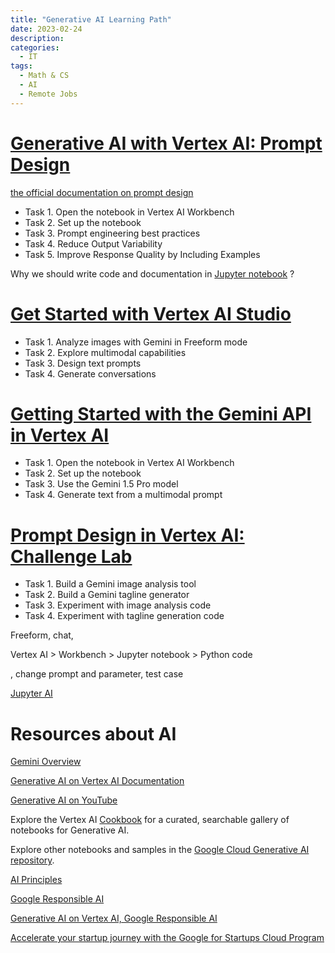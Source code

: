 ```yaml
---
title: "Generative AI Learning Path"
date: 2023-02-24
description: 
categories:
  - IT
tags:
  - Math & CS
  - AI
  - Remote Jobs
---
```



# [Generative AI with Vertex AI: Prompt Design](https://www.cloudskillsboost.google/paths/118/course_templates/976/labs/515636)

[the official documentation on prompt design](https://cloud.google.com/vertex-ai/generative-ai/docs/learn/prompts/introduction-prompt-design?)

- Task 1. Open the notebook in Vertex AI Workbench
- Task 2. Set up the notebook
- Task 3. Prompt engineering best practices
- Task 4. Reduce Output Variability
- Task 5. Improve Response Quality by Including Examples

Why we should write code and documentation in [Jupyter notebook](https://jupyter.org/) ?


# [Get Started with Vertex AI Studio](https://www.cloudskillsboost.google/paths/118/course_templates/976/labs/515637)

- Task 1. Analyze images with Gemini in Freeform mode
- Task 2. Explore multimodal capabilities
- Task 3. Design text prompts
- Task 4. Generate conversations


# [Getting Started with the Gemini API in Vertex AI](https://www.cloudskillsboost.google/paths/118/course_templates/976/labs/515638)


- Task 1. Open the notebook in Vertex AI Workbench
- Task 2. Set up the notebook
- Task 3. Use the Gemini 1.5 Pro model
- Task 4. Generate text from a multimodal prompt


# [Prompt Design in Vertex AI: Challenge Lab](https://www.cloudskillsboost.google/paths/118/course_templates/976/labs/515639)

- Task 1. Build a Gemini image analysis tool
- Task 2. Build a Gemini tagline generator
- Task 3. Experiment with image analysis code
- Task 4. Experiment with tagline generation code

Freeform, chat, 

Vertex AI > Workbench > Jupyter notebook > Python code

, change prompt and parameter, test case 


[Jupyter AI ](https://github.com/jupyterlab/jupyter-ai)

# Resources about AI

[Gemini Overview](https://deepmind.google/technologies/gemini/)

[Generative AI on Vertex AI Documentation](https://cloud.google.com/vertex-ai/docs/generative-ai/learn/overview)

[Generative AI on YouTube](https://www.youtube.com/@googlecloudtech/)

Explore the Vertex AI [Cookbook](https://cloud.google.com/vertex-ai/generative-ai/docs/cookbook) for a curated, searchable gallery of notebooks for Generative AI.

Explore other notebooks and samples in the [Google Cloud Generative AI repository](https://github.com/GoogleCloudPlatform/generative-ai).


[AI Principles](https://ai.google/responsibility/principles/)

[Google Responsible AI](https://cloud.google.com/responsible-ai?hl=en)

[Generative AI on Vertex AI, Google Responsible AI](https://cloud.google.com/vertex-ai/generative-ai/docs/learn/responsible-ai)


[Accelerate your startup journey with the Google for Startups Cloud Program](https://cloud.google.com/startup)

